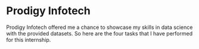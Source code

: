 # Prodigy Infotech
Prodigy Infotech offered me a chance to showcase my skills in data science with the provided datasets. So here are the four tasks that I have performed for this internship.
